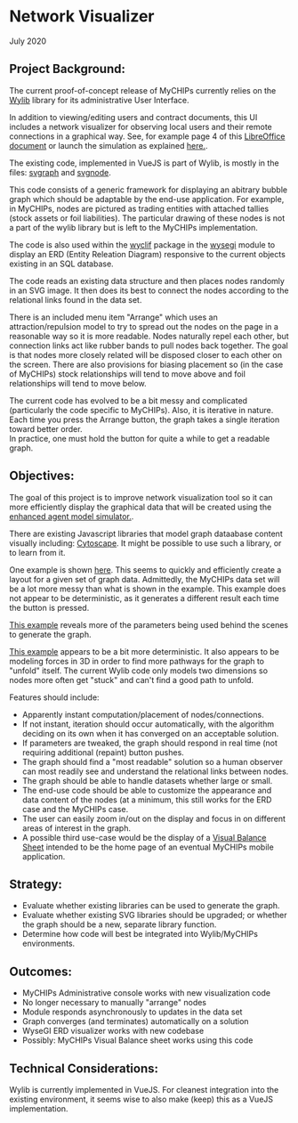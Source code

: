 # Network Visualizer
July 2020

## Project Background:
The current proof-of-concept release of MyCHIPs currently relies on the
[Wylib](http://github.com/gotchoices/wylib) library for its administrative
User Interface.

In addition to viewing/editing users and contract documents, this UI includes a 
network visualizer for observing local users and their remote connections in a 
graphical way.  See, for example page 4 of this [LibreOffice document](/doc/Lifts.odg) 
or launch the simulation as explained [here.](/test/sim/README.simdock).

The existing code, implemented in VueJS is part of Wylib, is mostly in the files:
[svgraph](http://github.com/gotchoices/wylib/src/svgraph.vue) and
[svgnode](http://github.com/gotchoices/wylib/src/svgnode.vue).

This code consists of a generic framework for displaying an abitrary bubble graph
which should be adaptable by the end-use application.  For example, in MyCHIPs, 
nodes are pictured as trading entities with attached tallies 
(stock assets or foil liabilities).  The particular drawing of these nodes is not
a part of the wylib library but is left to the MyCHIPs implementation.

The code is also used within the [wyclif](http://github.com/gotchoices/wyclif) 
package in the [wysegi](http://github.com/gotchoices/wyclif/src/wysegi) module
to display an ERD (Entity Releation Diagram) responsive to the current objects 
existing in an SQL database.

The code reads an existing data structure and then places nodes randomly in an 
SVG image.  It then does its best to connect the nodes according to the relational 
links found in the data set.

There is an included menu item "Arrange" which uses an attraction/repulsion model to 
try to spread out the nodes on the page in a reasonable way so it is more readable.
Nodes naturally repel each other, but connection links act like rubber bands to pull
nodes back together.  The goal is that nodes more closely related will be disposed
closer to each other on the screen.  There are also provisions for biasing placement
so (in the case of MyCHIPs) stock relationships will tend to move above and foil
relationships will tend to move below.

The current code has evolved to be a bit messy and complicated (particularly the 
code specific to MyCHIPs).  Also, it is iterative in nature.  Each time you press the
Arrange button, the graph takes a single iteration toward better order.  
In practice, one must hold the button for quite a while to get a readable graph.


## Objectives:
The goal of this project is to improve network visualization tool so it can more
efficiently display the graphical data that will be created using the 
[enhanced agent model simulator.](/doc/projects/Agent_Model.md).

There are existing Javascript libraries that model graph dataabase content visually
including: [Cytoscape](https://js.cytoscape.org/).  It might be possible to use
such a library, or to learn from it.

One example is shown [here](https://cytoscape.org/cytoscape.js-cose-bilkent/).
This seems to quickly and efficiently create a layout for a given set of graph
data.  Admittedly, the MyCHIPs data set will be a lot more messy than what is shown
in the example.  This example does not appear to be deterministic, as it generates
a different result each time the button is pressed.

[This example](https://ivis-at-bilkent.github.io/cytoscape.js-fcose/demo.html)
reveals more of the parameters being used behind the scenes to generate the graph.

[This example](https://cytoscape.org/cytoscape.js-cola/) appears to be a bit more
deterministic.  It also appears to be modeling forces in 3D in order to find more
pathways for the graph to "unfold" itself.  The current Wylib code only models
two dimensions so nodes more often get "stuck" and can't find a good path to
unfold.

Features should include:
- Apparently instant computation/placement of nodes/connections.
- If not instant, iteration should occur automatically, with the algorithm
  deciding on its own when it has converged on an acceptable solution.
- If parameters are tweaked, the graph should respond in real time (not requiring 
  additional (repaint) button pushes.
- The graph should find a "most readable" solution so a human observer can most
  readily see and understand the relational links between nodes.
- The graph should be able to handle datasets whether large or small.
- The end-use code should be able to customize the appearance and data content of 
  the nodes (at a minimum, this still works for the ERD case and the MyCHIPs case.
- The user can easily zoom in/out on the display and focus in on different areas
  of interest in the graph.
- A possible third use-case would be the display of a
  [Visual Balance Sheet](/doc/VisualBS.odg) intended to be the home page of an
  eventual MyCHIPs mobile application.

## Strategy:
- Evaluate whether existing libraries can be used to generate the graph.
- Evaluate whether existing SVG libraries should be upgraded; or
  whether the graph should be a new, separate library function.
- Determine how code will best be integrated into Wylib/MyCHIPs environments.

## Outcomes:
- MyCHIPs Administrative console works with new visualization code
- No longer necessary to manually "arrange" nodes
- Module responds asynchronously to updates in the data set
- Graph converges (and terminates) automatically on a solution
- WyseGI ERD visualizer works with new codebase
- Possibly: MyCHIPs Visual Balance sheet works using this code

## Technical Considerations:
Wylib is currently implemented in VueJS.  For cleanest integration into the
existing environment, it seems wise to also make (keep) this as a VueJS
implementation.

